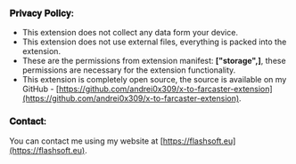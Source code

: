 ### 𝐏𝐫𝐢𝐯𝐚𝐜𝐲 𝐏𝐨𝐥𝐢𝐜𝐲:

- This extension does not collect any data form your device.
- This extension does not use external files, everything is packed into the extension.
- These are the permissions from extension manifest: **["storage",]**, these permissions are necessary for the extension functionality.
- This extension is completely open source, the source is available on my GitHub - [https://github.com/andrei0x309/x-to-farcaster-extension](https://github.com/andrei0x309/x-to-farcaster-extension).

### 𝐂𝐨𝐧𝐭𝐚𝐜𝐭:

You can contact me using my website at [https://flashsoft.eu](https://flashsoft.eu).
